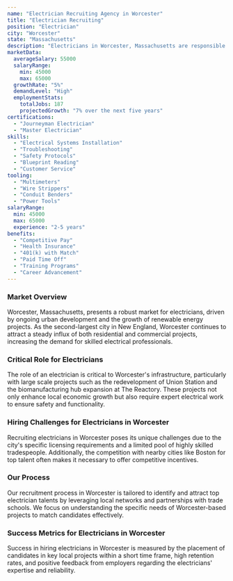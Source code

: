 ```yaml
---
name: "Electrician Recruiting Agency in Worcester"
title: "Electrician Recruiting"
position: "Electrician"
city: "Worcester"
state: "Massachusetts"
description: "Electricians in Worcester, Massachusetts are responsible for installing, maintaining, and repairing electrical systems in homes and businesses. The role typically involves reading and interpreting technical documents, complying with safety procedures, and troubleshooting system anomalies."
marketData:
  averageSalary: 55000
  salaryRange:
    min: 45000
    max: 65000
  growthRate: "5%"
  demandLevel: "High"
  employmentStats:
    totalJobs: 187
    projectedGrowth: "7% over the next five years"
certifications:
  - "Journeyman Electrician"
  - "Master Electrician"
skills:
  - "Electrical Systems Installation"
  - "Troubleshooting"
  - "Safety Protocols"
  - "Blueprint Reading"
  - "Customer Service"
tooling:
  - "Multimeters"
  - "Wire Strippers"
  - "Conduit Benders"
  - "Power Tools"
salaryRange:
  min: 45000
  max: 65000
  experience: "2-5 years"
benefits:
  - "Competitive Pay"
  - "Health Insurance"
  - "401(k) with Match"
  - "Paid Time Off"
  - "Training Programs"
  - "Career Advancement"
---
```


### Market Overview
Worcester, Massachusetts, presents a robust market for electricians, driven by ongoing urban development and the growth of renewable energy projects. As the second-largest city in New England, Worcester continues to attract a steady influx of both residential and commercial projects, increasing the demand for skilled electrical professionals.

### Critical Role for Electricians
The role of an electrician is critical to Worcester's infrastructure, particularly with large scale projects such as the redevelopment of Union Station and the biomanufacturing hub expansion at The Reactory. These projects not only enhance local economic growth but also require expert electrical work to ensure safety and functionality.

### Hiring Challenges for Electricians in Worcester
Recruiting electricians in Worcester poses its unique challenges due to the city's specific licensing requirements and a limited pool of highly skilled tradespeople. Additionally, the competition with nearby cities like Boston for top talent often makes it necessary to offer competitive incentives.

### Our Process
Our recruitment process in Worcester is tailored to identify and attract top electrician talents by leveraging local networks and partnerships with trade schools. We focus on understanding the specific needs of Worcester-based projects to match candidates effectively.

### Success Metrics for Electricians in Worcester
Success in hiring electricians in Worcester is measured by the placement of candidates in key local projects within a short time frame, high retention rates, and positive feedback from employers regarding the electricians' expertise and reliability.